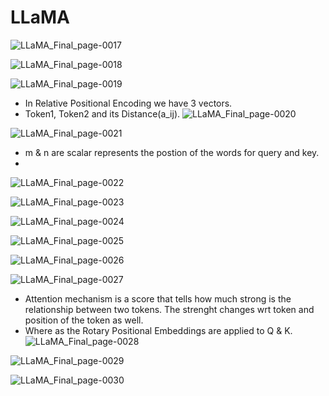 # LLaMA

![LLaMA_Final_page-0017](https://github.com/user-attachments/assets/053b434f-f6d5-4886-97a8-5ba731af776f)

![LLaMA_Final_page-0018](https://github.com/user-attachments/assets/1edc58f8-0d55-4af1-80aa-fbf4da1ee0dc)

![LLaMA_Final_page-0019](https://github.com/user-attachments/assets/8f651b56-37fa-442b-b2ef-34dc70102437)

- In Relative Positional Encoding we have 3 vectors.
- Token1, Token2 and its Distance(a_ij).
![LLaMA_Final_page-0020](https://github.com/user-attachments/assets/2f59695c-da20-4fd7-ac82-9197636aa76d)

![LLaMA_Final_page-0021](https://github.com/user-attachments/assets/aeeedf2d-ac11-47e5-a526-2d7cdd7ccc07)
- m & n are scalar represents the postion of the words for query and key.
- 

![LLaMA_Final_page-0022](https://github.com/user-attachments/assets/8f9c0018-0104-4f8e-a5d9-228c99e5033d)

![LLaMA_Final_page-0023](https://github.com/user-attachments/assets/72550789-4e6b-4bca-9e72-2c717ee27444)

![LLaMA_Final_page-0024](https://github.com/user-attachments/assets/90834de3-43d4-4024-ac77-9482b9ed7a88)

![LLaMA_Final_page-0025](https://github.com/user-attachments/assets/37eb3e8b-8bc1-40be-90d4-215b8a596af3)

![LLaMA_Final_page-0026](https://github.com/user-attachments/assets/dcc06a6d-edda-4b38-b77c-2ff03465d73a)

![LLaMA_Final_page-0027](https://github.com/user-attachments/assets/838d0175-ff55-4e10-93c9-ed60c2901532)
- Attention mechanism is a score that tells how much strong is the relationship between two tokens. The strenght changes wrt token and position of the token as well.
- Where as the Rotary Positional Embeddings are applied to Q & K.
![LLaMA_Final_page-0028](https://github.com/user-attachments/assets/d4c8a8fc-46df-4fb0-bf63-b8742191ef9c)

![LLaMA_Final_page-0029](https://github.com/user-attachments/assets/9945226e-5719-4a54-8b8c-39a4e571782e)

![LLaMA_Final_page-0030](https://github.com/user-attachments/assets/221ca1b4-127f-4c0f-9b8b-3b595ee3ac22)









